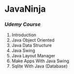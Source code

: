 # JavaNinja
### _Udemy Course_ 
1. Introduction
2. Java Object Oriented
3. Java Data Structure
4. Java Swing 
5. Java Layout Manager 
6. Make Apps With Java Swing
7. Sqlite With Java (Database)

